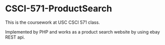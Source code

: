 # CSCI-571-ProductSearch

This is the coursework at USC CSCI 571 class.

Implemented by PHP and works as a product search website by using ebay REST api.
